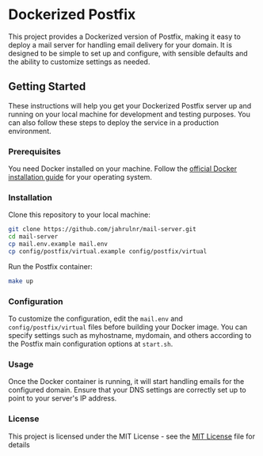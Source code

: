 # Dockerized Postfix

This project provides a Dockerized version of Postfix, making it easy to deploy a mail server for handling email delivery for your domain. It is designed to be simple to set up and configure, with sensible defaults and the ability to customize settings as needed.

## Getting Started

These instructions will help you get your Dockerized Postfix server up and running on your local machine for development and testing purposes. You can also follow these steps to deploy the service in a production environment.

### Prerequisites

You need Docker installed on your machine. Follow the [official Docker installation guide](https://docs.docker.com/get-docker/) for your operating system.

### Installation

Clone this repository to your local machine:

```bash
git clone https://github.com/jahrulnr/mail-server.git
cd mail-server
cp mail.env.example mail.env
cp config/postfix/virtual.example config/postfix/virtual
```

Run the Postfix container:

```bash
make up
```

### Configuration

To customize the configuration, edit the ```mail.env``` and ```config/postfix/virtual``` files before building your Docker image. You can specify settings such as myhostname, mydomain, and others according to the Postfix main configuration options at ```start.sh```.

### Usage

Once the Docker container is running, it will start handling emails for the configured domain. Ensure that your DNS settings are correctly set up to point to your server's IP address.

### License

This project is licensed under the MIT License - see the [MIT License](LICENSE) file for details